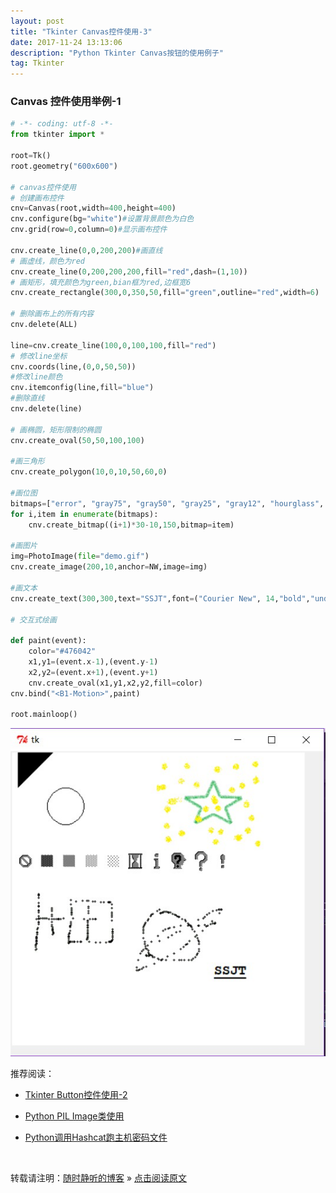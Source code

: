 ```yaml
--- 
layout: post
title: "Tkinter Canvas控件使用-3"
date: 2017-11-24 13:13:06 
description: "Python Tkinter Canvas按钮的使用例子"
tag: Tkinter
---
```


### Canvas 控件使用举例-1
```Python
# -*- coding: utf-8 -*-
from tkinter import *

root=Tk()
root.geometry("600x600")

# canvas控件使用
# 创建画布控件
cnv=Canvas(root,width=400,height=400)
cnv.configure(bg="white")#设置背景颜色为白色
cnv.grid(row=0,column=0)#显示画布控件

cnv.create_line(0,0,200,200)#画直线
# 画虚线，颜色为red
cnv.create_line(0,200,200,200,fill="red",dash=(1,10))
# 画矩形，填充颜色为green,bian框为red,边框宽6
cnv.create_rectangle(300,0,350,50,fill="green",outline="red",width=6)

# 删除画布上的所有内容
cnv.delete(ALL)

line=cnv.create_line(100,0,100,100,fill="red")
# 修改line坐标
cnv.coords(line,(0,0,50,50))
#修改line颜色
cnv.itemconfig(line,fill="blue")
#删除直线
cnv.delete(line)

# 画椭圆，矩形限制的椭圆
cnv.create_oval(50,50,100,100)

#画三角形
cnv.create_polygon(10,0,10,50,60,0)

#画位图
bitmaps=["error", "gray75", "gray50", "gray25", "gray12", "hourglass", "info", "questhead", "question", "warning"]
for i,item in enumerate(bitmaps):
    cnv.create_bitmap((i+1)*30-10,150,bitmap=item)

#画图片
img=PhotoImage(file="demo.gif")
cnv.create_image(200,10,anchor=NW,image=img)

#画文本
cnv.create_text(300,300,text="SSJT",font=("Courier New", 14,"bold","underline"))

# 交互式绘画

def paint(event):
    color="#476042"
    x1,y1=(event.x-1),(event.y-1)
    x2,y2=(event.x+1),(event.y+1)
    cnv.create_oval(x1,y1,x2,y2,fill=color)
cnv.bind("<B1-Motion>",paint)

root.mainloop()
```

<img src="/images/posts/Python/Tkinter/Canvas/Tkinter_Canvas_1.jpg" >




推荐阅读：

- [Tkinter Button控件使用-2](https://ssjt21.github.io/2017/11/Python_TK_Button/)

- [Python PIL Image类使用](http://ssjt21.github.io/2017/11/Python_PIL_Image_Module/)

- [Python调用Hashcat跑主机密码文件](http://ssjt21.github.io/2017/11/Python_Hashcatshell/)



<br>

转载请注明：[随时静听的博客](http://ssjt21.github.io) » [点击阅读原文](https://ssjt21.github.io/2017/11/Python_TK_Canvas/)